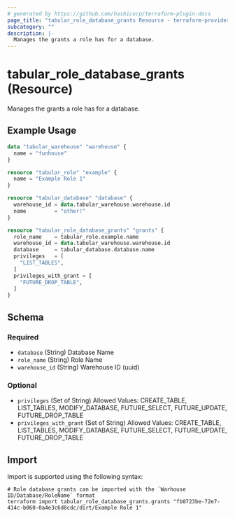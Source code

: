 ```yaml
---
# generated by https://github.com/hashicorp/terraform-plugin-docs
page_title: "tabular_role_database_grants Resource - terraform-provider-tabular"
subcategory: ""
description: |-
  Manages the grants a role has for a database.
---
```


# tabular_role_database_grants (Resource)

Manages the grants a role has for a database.

## Example Usage

```terraform
data "tabular_warehouse" "warehouse" {
  name = "funhouse"
}

resource "tabular_role" "example" {
  name = "Example Role 1"
}

resource "tabular_database" "database" {
  warehouse_id = data.tabular_warehouse.warehouse.id
  name         = "other!"
}

resource "tabular_role_database_grants" "grants" {
  role_name    = tabular_role.example.name
  warehouse_id = data.tabular_warehouse.warehouse.id
  database     = tabular_database.database.name
  privileges   = [
    "LIST_TABLES",
  ]
  privileges_with_grant = [
    "FUTURE_DROP_TABLE",
  ]
}
```

<!-- schema generated by tfplugindocs -->
## Schema

### Required

- `database` (String) Database Name
- `role_name` (String) Role Name
- `warehouse_id` (String) Warehouse ID (uuid)

### Optional

- `privileges` (Set of String) Allowed Values: CREATE_TABLE, LIST_TABLES, MODIFY_DATABASE, FUTURE_SELECT, FUTURE_UPDATE, FUTURE_DROP_TABLE
- `privileges_with_grant` (Set of String) Allowed Values: CREATE_TABLE, LIST_TABLES, MODIFY_DATABASE, FUTURE_SELECT, FUTURE_UPDATE, FUTURE_DROP_TABLE

## Import

Import is supported using the following syntax:

```shell
# Role database grants can be imported with the `Warhouse ID/Database/RoleName` format
terraform import tabular_role_database_grants.grants "fb0723be-72e7-414c-b060-0a4e3c6d8cdc/dirt/Example Role 1"
```
